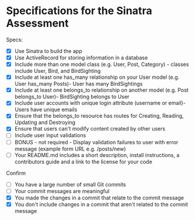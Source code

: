 # Specifications for the Sinatra Assessment

Specs:
- [x] Use Sinatra to build the app
- [x] Use ActiveRecord for storing information in a database
- [x] Include more than one model class (e.g. User, Post, Category) - classes include User, Bird, and BirdSighting
- [x] Include at least one has_many relationship on your User model (e.g. User has_many Posts)- User has many BirdSightings
- [x] Include at least one belongs_to relationship on another model (e.g. Post belongs_to User)- BirdSighting belongs to User
- [x] Include user accounts with unique login attribute (username or email)- Users have unique emails
- [x] Ensure that the belongs_to resource has routes for Creating, Reading, Updating and Destroying
- [x] Ensure that users can't modify content created by other users
- [ ] Include user input validations
- [ ] BONUS - not required - Display validation failures to user with error message (example form URL e.g. /posts/new)
- [ ] Your README.md includes a short description, install instructions, a contributors guide and a link to the license for your code

Confirm
- [ ] You have a large number of small Git commits
- [ ] Your commit messages are meaningful
- [x] You made the changes in a commit that relate to the commit message
- [x] You don't include changes in a commit that aren't related to the commit message